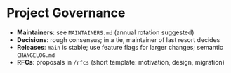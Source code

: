 # Project Governance

- **Maintainers**: see `MAINTAINERS.md` (annual rotation suggested)
- **Decisions**: rough consensus; in a tie, maintainer of last resort decides
- **Releases**: `main` is stable; use feature flags for larger changes; semantic `CHANGELOG.md`
- **RFCs**: proposals in `/rfcs` (short template: motivation, design, migration)


